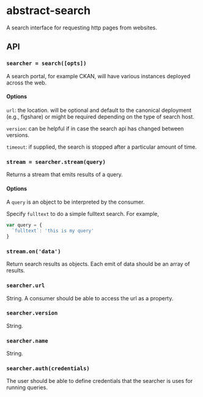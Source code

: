 # abstract-search

A search interface for requesting http pages from websites.

## API

### `searcher = search([opts])`

A search portal, for example CKAN, will have various instances deployed across the web.

#### Options

`url`: the location. will be optional and default to the canonical deployment (e.g., figshare) or might be required depending on the type of search host.

`version`: can be helpful if in case the search api has changed between versions.

`timeout`: if supplied, the search is stopped after a particular amount of time.

### `stream = searcher.stream(query)`

Returns a stream that emits results of a query.

#### Options

A `query` is an object to be interpreted by the consumer.

Specify `fulltext` to do a simple fulltext search. For example,

```js
var query = {
  `fulltext`: 'this is my query'
}
```

### `stream.on('data')`

Return search results as objects. Each emit of data should be an array of results.

### `searcher.url`

String. A consumer should be able to access the url as a property.

### `searcher.version`

String.

### `searcher.name`

String.

### `searcher.auth(credentials)`

The user should be able to define credentials that the searcher is uses for running queries.

